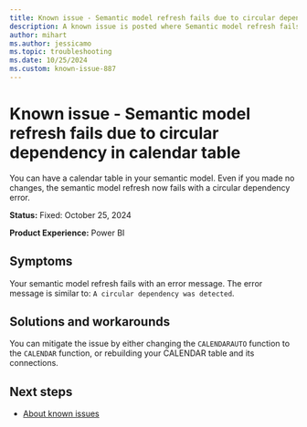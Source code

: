 ```yaml
---
title: Known issue - Semantic model refresh fails due to circular dependency in calendar table
description: A known issue is posted where Semantic model refresh fails due to circular dependency in calendar table.
author: mihart
ms.author: jessicamo
ms.topic: troubleshooting  
ms.date: 10/25/2024
ms.custom: known-issue-887
---
```


# Known issue - Semantic model refresh fails due to circular dependency in calendar table

You can have a calendar table in your semantic model. Even if you made no changes, the semantic model refresh now fails with a circular dependency error.

**Status:** Fixed: October 25, 2024

**Product Experience:** Power BI

## Symptoms

Your semantic model refresh fails with an error message. The error message is similar to: `A circular dependency was detected`.

## Solutions and workarounds

You can mitigate the issue by either changing the `CALENDARAUTO` function to the `CALENDAR` function, or rebuilding your CALENDAR table and its connections.


## Next steps

- [About known issues](https://support.fabric.microsoft.com/known-issues)
